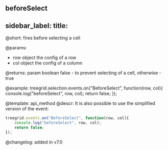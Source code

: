 beforeSelect
---
sidebar_label: 
title: 
---          

@short: fires before selecting a cell


@params:

- row		object		the config of a row
- col       object      the config of a column

@returns:
param   boolean     false - to prevent selecting of a cell, otherwise - true



@example:
treegrid.selection.events.on("BeforeSelect", function(row, col){
    console.log("beforeSelect", row, col); 
    return false;
});


@template: api_method
@descr:
It is also possible to use the simplified version of the event:

~~~js
treegrid.events.on("BeforeSelect", function(row, col){
    console.log("beforeSelect", row, col); 
    return false;
});
~~~



@changelog:
added in v7.0

